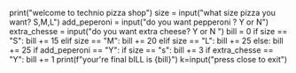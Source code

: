 print("welcome to technio pizza shop")
size = input("what size pizza you want? S,M,L")
add_peperoni = input("do you want pepperoni ? Y or N")
extra_chesse = input("do you want extra cheese? Y or N ")
bill = 0
if size == "S":
 bill += 15
elif size == "M":
 bill += 20
elif size == "L":
 bill += 25
else:
 bill += 25
 if add_peperoni == "Y":
  if  size == "s":
   bill += 3
   if extra_chesse == "Y":
    bill += 1
print(f"your're final bILL is {bill}")
k=input("press close to exit") 
